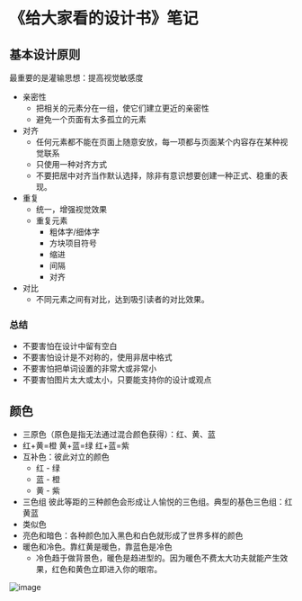 # 《给大家看的设计书》笔记
## 基本设计原则
最重要的是灌输思想：提高视觉敏感度
* 亲密性
    * 把相关的元素分在一组，使它们建立更近的亲密性
    * 避免一个页面有太多孤立的元素
* 对齐
    * 任何元素都不能在页面上随意安放，每一项都与页面某个内容存在某种视觉联系
    * 只使用一种对齐方式
    * 不要把居中对齐当作默认选择，除非有意识想要创建一种正式、稳重的表现。
* 重复
    * 统一，增强视觉效果
    * 重复元素
        * 粗体字/细体字
        * 方块项目符号
        * 缩进
        * 间隔
        * 对齐
* 对比
    * 不同元素之间有对比，达到吸引读者的对比效果。

### 总结
* 不要害怕在设计中留有空白
* 不要害怕设计是不对称的，使用非居中格式
* 不要害怕把单词设置的非常大或非常小
* 不要害怕图片太大或太小，只要能支持你的设计或观点

## 颜色
* 三原色（原色是指无法通过混合颜色获得）：红、黄、蓝
* 红+黄=橙 黄+蓝=绿 红+蓝=紫
* 互补色：彼此对立的颜色
    * 红 - 绿
    * 蓝 - 橙
    * 黄 - 紫
* 三色组 彼此等距的三种颜色会形成让人愉悦的三色组。典型的基色三色组：红黄蓝
* 类似色
* 亮色和暗色：各种颜色加入黑色和白色就形成了世界多样的颜色
* 暖色和冷色。靠红黄是暖色，靠蓝色是冷色
    * 冷色趋于做背景色，暖色是趋进型的。因为暖色不费太大功夫就能产生效果，红色和黄色立即进入你的眼帘。

![image](https://user-images.githubusercontent.com/6310131/51229437-6a8ea480-1997-11e9-8b38-725e604b970f.png)